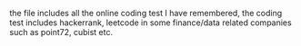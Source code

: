 the file includes all the online coding test I have remembered, 
the coding test includes hackerrank, leetcode in some finance/data related companies such as point72, cubist etc.

